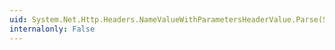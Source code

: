```yaml
---
uid: System.Net.Http.Headers.NameValueWithParametersHeaderValue.Parse(System.String)
internalonly: False
---
```

